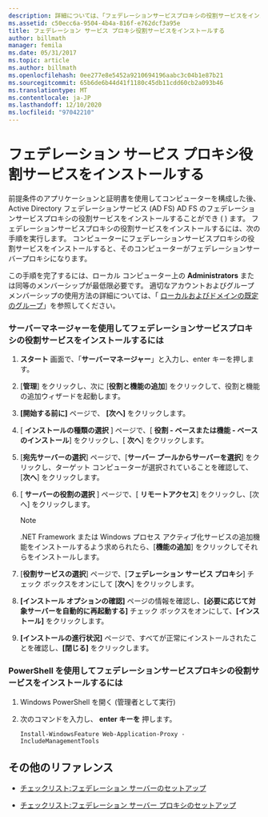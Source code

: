 ```yaml
---
description: 詳細については、「フェデレーションサービスプロキシの役割サービスをインストールする」を参照してください。
ms.assetid: c50ecc6a-9504-4b4a-816f-e762dcf3a95e
title: フェデレーション サービス プロキシ役割サービスをインストールする
author: billmath
manager: femila
ms.date: 05/31/2017
ms.topic: article
ms.author: billmath
ms.openlocfilehash: 0ee277e8e5452a9210694196aabc3c04b1e87b21
ms.sourcegitcommit: 65b6de6b44d41f1180c45db11cdd60cb2a093b46
ms.translationtype: MT
ms.contentlocale: ja-JP
ms.lasthandoff: 12/10/2020
ms.locfileid: "97042210"
---
```

# <a name="install-the-federation-service-proxy-role-service"></a>フェデレーション サービス プロキシ役割サービスをインストールする

前提条件のアプリケーションと証明書を使用してコンピューターを構成した後、Active Directory フェデレーションサービス (AD FS) AD FS のフェデレーションサービスプロキシの役割サービスをインストールすることができ \( \) ます。 フェデレーションサービスプロキシの役割サービスをインストールするには、次の手順を実行します。 コンピューターにフェデレーションサービスプロキシの役割サービスをインストールすると、そのコンピューターがフェデレーションサーバープロキシになります。

この手順を完了するには、ローカル コンピューター上の **Administrators** または同等のメンバーシップが最低限必要です。  適切なアカウントおよびグループメンバーシップの使用方法の詳細については、「 [ローカルおよびドメインの既定のグループ](https://go.microsoft.com/fwlink/?LinkId=83477)」を参照してください。

### <a name="to-install-the-federation-service-proxy-role-service-using-the-server-manager"></a>サーバーマネージャーを使用してフェデレーションサービスプロキシの役割サービスをインストールするには

1.  **スタート** 画面で、「**サーバーマネージャー**」と入力し、enter キーを押します。

2.  [**管理**] をクリックし、次に [**役割と機能の追加**] をクリックして、役割と機能の追加ウィザードを起動します。

3.  **[開始する前に]** ページで、 **[次へ]** をクリックします。

4.  [ **インストールの種類の選択** ] ページで、[ **役割 \- ベースまたは機能 \- ベースのインストール**] をクリックし、[ **次へ**] をクリックします。

5.  [**宛先サーバーの選択**] ページで、[**サーバー プールからサーバーを選択**] をクリックし、ターゲット コンピューターが選択されていることを確認して、[**次へ**] をクリックします。

6.  [ **サーバーの役割の選択** ] ページで、[ **リモートアクセス**] をクリックし、[次へ] をクリックします。

    > [!NOTE]
    > .NET Framework または Windows プロセス アクティブ化サービスの追加機能をインストールするよう求められたら、[**機能の追加**] をクリックしてそれらをインストールします。

7. [**役割サービスの選択**] ページで、[**フェデレーション サービス プロキシ**] チェック ボックスをオンにして [**次へ**] をクリックします。

8. **[インストール オプションの確認]** ページの情報を確認し、**[必要に応じて対象サーバーを自動的に再起動する]** チェック ボックスをオンにして、**[インストール]** をクリックします。

13. **[インストールの進行状況]** ページで、すべてが正常にインストールされたことを確認し、**[閉じる]** をクリックします。

### <a name="to-install-the-federation-service-proxy-role-service-using-powershell"></a>PowerShell を使用してフェデレーションサービスプロキシの役割サービスをインストールするには

1. Windows PowerShell を開く (管理者として実行)

2. 次のコマンドを入力し、 **enter キーを** 押します。

    ```
    Install-WindowsFeature Web-Application-Proxy -IncludeManagementTools
    ```

## <a name="additional-references"></a>その他のリファレンス

- [チェックリスト:フェデレーション サーバーのセットアップ](Checklist--Setting-Up-a-Federation-Server.md)

- [チェックリスト:フェデレーション サーバー プロキシのセットアップ](Checklist--Setting-Up-a-Federation-Server-Proxy.md)
